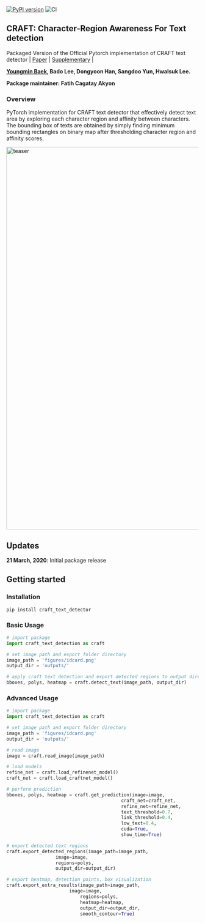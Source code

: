 [![PyPI version](https://badge.fury.io/py/craft-text-detector.svg)](https://badge.fury.io/py/craft-text-detector)
![CI](https://github.com/fcakyon/craft-text-detector/workflows/CI/badge.svg)

## CRAFT: Character-Region Awareness For Text detection
Packaged Version of the Official Pytorch implementation of CRAFT text detector | [Paper](https://arxiv.org/abs/1904.01941) |  [Supplementary](https://youtu.be/HI8MzpY8KMI) | 

**[Youngmin Baek](mailto:youngmin.baek@navercorp.com), Bado Lee, Dongyoon Han, Sangdoo Yun, Hwalsuk Lee.**
 
 **Package maintainer: Fatih Cagatay Akyon**
 
### Overview
PyTorch implementation for CRAFT text detector that effectively detect text area by exploring each character region and affinity between characters. The bounding box of texts are obtained by simply finding minimum bounding rectangles on binary map after thresholding character region and affinity scores. 

<img width="1000" alt="teaser" src="./figures/craft_example.gif">

## Updates
**21 March, 2020**: Initial package release


## Getting started
### Installation
```console
pip install craft_text_detector
```

### Basic Usage
```python
# import package
import craft_text_detection as craft

# set image path and export folder directory
image_path = 'figures/idcard.png'
output_dir = 'outputs/'

# apply craft text detection and export detected regions to output directory
bboxes, polys, heatmap = craft.detect_text(image_path, output_dir)
```

### Advanced Usage
```python
# import package
import craft_text_detection as craft

# set image path and export folder directory
image_path = 'figures/idcard.png'
output_dir = 'outputs/'

# read image
image = craft.read_image(image_path)

# load models
refine_net = craft.load_refinenet_model()
craft_net = craft.load_craftnet_model()

# perform prediction
bboxes, polys, heatmap = craft.get_prediction(image=image,
	                                      craft_net=craft_net,
	                                      refine_net=refine_net,
	                                      text_threshold=0.7,
	                                      link_threshold=0.4,
	                                      low_text=0.4,
	                                      cuda=True,
	                                      show_time=True)

# export detected text regions
craft.export_detected_regions(image_path=image_path,
			      image=image,
			      regions=polys,
			      output_dir=output_dir)

# export heatmap, detection points, box visualization
craft.export_extra_results(image_path=image_path,
	                   image=image,
                           regions=polys,
                           heatmap=heatmap,
                           output_dir=output_dir,
                           smooth_contour=True)
```

